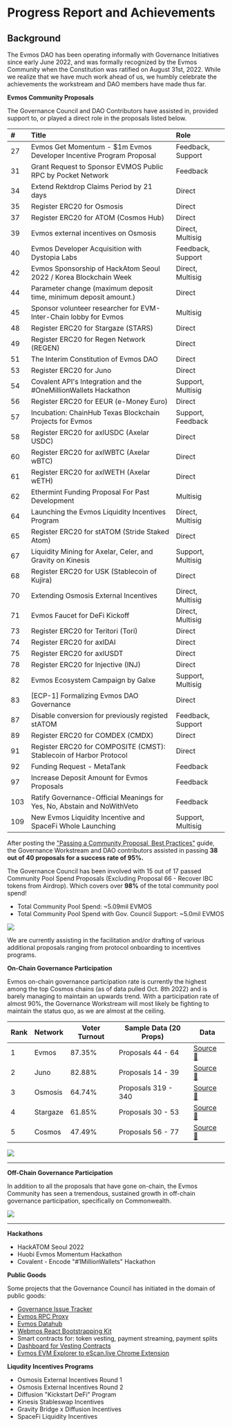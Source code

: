 
# Progress Report and Achievements

## Background

The Evmos DAO has been operating informally with Governance Initiatives since early June 2022, and was formally recognized by the Evmos Community when the Constitution was ratified on August 31st, 2022. While we realize that we have much work ahead of us, we humbly celebrate the achievements the workstream and DAO members have made thus far.

**Evmos Community Proposals**

The Governance Council and DAO Contributors have assisted in, provided support to, or played a direct role in the proposals listed below.

| #   | Title                                                                   | Role              |
|:--- |:----------------------------------------------------------------------- |:----------------- |
| 27  | Evmos Get Momentum - $1m Evmos Developer Incentive Program Proposal     | Feedback, Support |
| 31  | Grant Request to Sponsor EVMOS Public RPC by Pocket Network             | Feedback          |
| 34  | Extend Rektdrop Claims Period by 21 days                                | Direct            |
| 35  | Register ERC20 for Osmosis                                              | Direct            |
| 37  | Register ERC20 for ATOM (Cosmos Hub)                                    | Direct            |
| 39  | Evmos external incentives on Osmosis                                    | Direct, Multisig  |
| 40  | Evmos Developer Acquisition with Dystopia Labs                          | Feedback, Support |
| 42  | Evmos Sponsorship of HackAtom Seoul 2022 / Korea Blockchain Week        | Direct, Multisig  |
| 44  | Parameter change (maximum deposit time, minimum deposit amount.)        | Direct            |
| 45  | Sponsor volunteer researcher for EVM-Inter-Chain lobby for Evmos        | Multisig          |
| 48  | Register ERC20 for Stargaze (STARS)                                     | Direct            |
| 49  | Register ERC20 for Regen Network (REGEN)                                | Direct            |
| 51  | The Interim Constitution of Evmos DAO                                   | Direct            |
| 53  | Register ERC20 for Juno                                                 | Direct            |
| 54  | Covalent API's Integration and the #OneMillionWallets Hackathon         | Support, Multisig |
| 56  | Register ERC20 for EEUR (e-Money Euro)                                  | Direct            |
| 57  | Incubation: ChainHub Texas Blockchain Projects for Evmos                | Support, Feedback |
| 58  | Register ERC20 for axlUSDC (Axelar USDC)                                | Direct            |
| 60  | Register ERC20 for axlWBTC (Axelar wBTC)                                | Direct            |
| 61  | Register ERC20 for axlWETH (Axelar wETH)                                | Direct            |
| 62  | Ethermint Funding Proposal For Past Development                         | Multisig          |
| 64  | Launching the Evmos Liquidity Incentives Program                        | Direct, Multisig  |
| 65  | Register ERC20 for stATOM (Stride Staked Atom)                          | Direct            |
| 67  | Liquidity Mining for Axelar, Celer, and Gravity on Kinesis              | Support, Multisig |
| 68  | Register ERC20 for USK (Stablecoin of Kujira)                           | Direct            |
| 70  | Extending Osmosis External Incentives                                   | Direct, Multisig  |
| 71  | Evmos Faucet for DeFi Kickoff                                           | Direct, Multisig  |
| 73  | Register ERC20 for Teritori (Tori)                                      | Direct            |
| 74  | Register ERC20 for axlDAI                                               | Direct            |
| 75  | Register ERC20 for axlUSDT                                              | Direct            |
| 78  | Register ERC20 for Injective (INJ)                                      | Direct            |
| 82  | Evmos Ecosystem Campaign by Galxe                                       | Support, Multisig |
| 83  | [ECP-1] Formalizing Evmos DAO Governance                                | Direct            |
| 87  | Disable conversion for previously registed stATOM                       | Feedback, Support |
| 89  | Register ERC20 for COMDEX (CMDX)                                        | Direct            |
| 91  | Register ERC20 for COMPOSITE (CMST): Stablecoin of Harbor Protocol      | Direct            |
| 92  | Funding Request - MetaTank                                              | Feedback          |
| 97  | Increase Deposit Amount for Evmos Proposals                             | Feedback          |
| 103 | Ratify Governance-Official Meanings for Yes, No, Abstain and NoWithVeto | Feedback          |
| 109 | New Evmos Liquidity Incentive and SpaceFi Whole Launching               | Support, Multisig |

After posting the ["Passing a Community Proposal, Best Practices"](https://commonwealth.im/evmos/discussion/6022-passing-a-community-proposal-best-practices) guide, the Governance Workstream and DAO contributors assisted in passing **38 out of 40 proposals for a success rate of 95%.**

The Governance Council has been involved with 15 out of 17 passed Community Pool Spend Proposals (Excluding Proposal 66 - Recover IBC tokens from Airdrop). Which covers over **98%** of the total community pool spend!

- Total Community Pool Spend: ~5.09mil EVMOS
- Total Community Pool Spend with Gov. Council Support: ~5.0mil EVMOS


![](https://i.imgur.com/0VbXvqZ.png)

We are currently assisting in the facilitation and/or drafting of various additional proposals ranging from protocol onboarding to incentives programs.

**On-Chain Governance Participation**

Evmos on-chain governance participation rate is currently the highest among the top Cosmos chains (as of data pulled Oct. 8th 2022) and is barely managing to maintain an upwards trend. With a participation rate of almost 90%, the Governance Workstream will most likely be fighting to maintain the status quo, as we are almost at the ceiling.

| Rank | Network  | Voter Turnout | Sample Data (20 Props) | Data |
| ---- | -------- | ------------- | --------------------------------- |-------------|
| 1    | Evmos    | 87.35%        | Proposals 44 - 64                 | [Source 🔗](https://docs.google.com/spreadsheets/d/1gOeVy87__DMSnd-qMkrD2zt4sLU_hNGU1B7KsTf25bo/edit#gid=1701165887)  |
| 2    | Juno     | 82.88%        | Proposals 14 - 39                   | [Source 🔗](https://docs.google.com/spreadsheets/d/1gOeVy87__DMSnd-qMkrD2zt4sLU_hNGU1B7KsTf25bo/edit#gid=248293121)  |
| 3    | Osmosis  | 64.74%        | Proposals 319 - 340                | [Source 🔗](https://docs.google.com/spreadsheets/d/1gOeVy87__DMSnd-qMkrD2zt4sLU_hNGU1B7KsTf25bo/edit#gid=1919390603)   |
| 4    | Stargaze | 61.85%        | Proposals 30 - 53                    | [Source 🔗](https://docs.google.com/spreadsheets/d/1gOeVy87__DMSnd-qMkrD2zt4sLU_hNGU1B7KsTf25bo/edit#gid=508354030) |
| 5    | Cosmos   | 47.49%        | Proposals 56 - 77                    | [Source 🔗](https://docs.google.com/spreadsheets/d/1gOeVy87__DMSnd-qMkrD2zt4sLU_hNGU1B7KsTf25bo/edit#gid=206262929) |

![](https://i.imgur.com/7I6nd2O.png)

---

**Off-Chain Governance Participation**

In addition to all the proposals that have gone on-chain, the Evmos Community has seen a tremendous, sustained growth in off-chain governance participation, specifically on Commonwealth.

![](https://i.imgur.com/413Pd2P.png)

---

**Hackathons**

- HackATOM Seoul 2022
- Huobi Evmos Momentum Hackathon
- Covalent - Encode "#1MillionWallets" Hackathon

**Public Goods**

Some projects that the Governance Council has initiated in the domain of public goods:

 - [Governance Issue Tracker](https://evmos.community)
 - [Evmos RPC Proxy](https://github.com/EvmosGov/evmos-rpc-proxy)
 - [Evmos Datahub](https://github.com/EvmosGov/evmos-datahub)
 - [Webmos React Bootstrapping Kit](https://github.com/EvmosGov/webmos)
 - Smart contracts for: token vesting, payment streaming, payment splits
 - [Dashboard for Vesting Contracts](https://github.com/EvmosGov/contributor-vesting-ui)
 - [Evmos EVM Explorer to eScan.live Chrome Extension](https://github.com/EvmosGov/Evmos-EVMExplorerRedirector)

**Liqudity Incentives Programs**

- Osmosis External Incentives Round 1
- Osmosis External Incentives Round 2
- Diffusion "Kickstart DeFi" Program
- Kinesis Stableswap Incentives
- Gravity Bridge x Diffusion Incentives
- SpaceFi Liquidity Incentives

